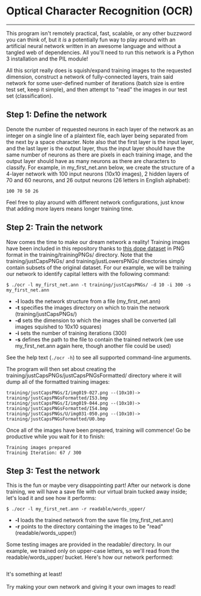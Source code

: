 # Optical Character Recognition (OCR)
---

This program isn't remotely practical, fast, scalable, or any other buzzword you can think of, but it _is_ a potentially fun way to play around with an artificial neural network written in an awesome language and without a tangled web of dependencies.  All you'll need to run this network is a Python 3 installation and the PIL module!

All this script really does is squish/expand training images to the requested dimension, construct a network of fully-connected layers, train said network for some user-defined number of iterations (batch size is entire test set, keep it simple), and then attempt to "read" the images in our test set (classification).

## Step 1: Define the network
Denote the number of requested neurons in each layer of the network as an integer on a single line of a plaintext file, each layer being separated from the next by a space character.  Note also that the first layer is the input layer, and the last layer is the output layer, thus the input layer should have the same number of neurons as there are pixels in each training image, and the output layer should have as many neurons as there are characters to classify.  For example, in my_first_net.ann below, we create the structure of a 4-layer network with 100 input neurons (10x10 images), 2 hidden layers of 70 and 60 neurons, and 26 output neurons (26 letters in English alphabet):
```
100 70 50 26
```

Feel free to play around with different network configurations, just know that adding more layers means longer training time.

## Step 2: Train the network
Now comes the time to make our dream network a reality!  Training images have been included in this repository thanks to [this dope dataset](http://www.ee.surrey.ac.uk/CVSSP/demos/chars74k/) in PNG format in the training/trainingPNGs/ directory.  Note that the training/justCapsPNGs/ and training/justLowersPNGs/ directories simply contain subsets of the original dataset.  For our example, we will be training our network to identify capital letters with the following command:
```
$ ./ocr -l my_first_net.ann -t training/justCapsPNGs/ -d 10 -i 300 -s my_first_net.ann
```

* **-l** loads the network structure from a file (my_first_net.ann)
* **-t** specifies the images directory on which to train the network (training/justCapsPNGs/)
* **-d** sets the dimension to which the images shall be converted (all images squished to 10x10 squares)
* **-i** sets the number of training iterations (300)
* **-s** defines the path to the file to contain the trained network (we use my_first_net.ann again here, though another file could be used)

See the help text (```./ocr -h```) to see all supported command-line arguments.

The program will then set about creating the training/justCapsPNGs/justCapsPNGsFormatted/ directory where it will dump all of the formatted training images:
```
training/justCapsPNGs/I/img019-027.png --(10x10)-> training/justCapsPNGsFormatted/I53.bmp
training/justCapsPNGs/I/img019-044.png --(10x10)-> training/justCapsPNGsFormatted/I54.bmp
training/justCapsPNGs/U/img031-050.png --(10x10)-> training/justCapsPNGsFormatted/U0.bmp
```

Once all of the images have been prepared, training will commence!  Go be productive while you wait for it to finish:
```
Training images prepared
Training Iteration: 67 / 300
```

## Step 3: Test the network
This is the fun or maybe very disappointing part!  After our network is done training, we will have a save file with our virtual brain tucked away inside; let's load it and see how it performs:
```
$ ./ocr -l my_first_net.ann -r readable/words_upper/
```

* **-l** loads the trained network from the save file (my_first_net.ann)
* **-r** points to the directory containing the images to be "read" (readable/words_upper/)

Some testing images are provided in the readable/ directory.  In our example, we trained only on upper-case letters, so we'll read from the readable/words_upper/ bucket.  Here's how our network performed:
```
```

It's something at least!
<br>
<br>
Try making your own network and giving it your own images to read!